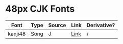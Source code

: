# 48px CJK Fonts

| Font | Type | Source | Link | Derivative? |
| --- | --- | --- | --- | --- |
| kanji48 | Song | J | [Link](https://www.ibiblio.org/pub/packages/ccic/software/fonts/misc/hbf/) | / |
